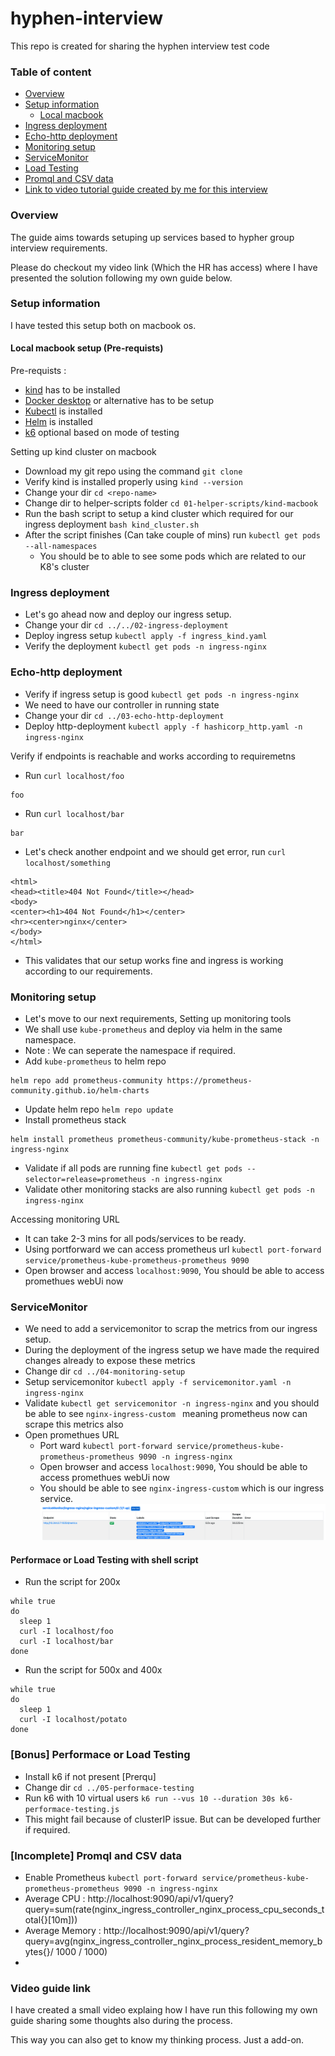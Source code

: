 # hyphen-interview
This repo is created for sharing the hyphen interview test code

### Table of content
- [Overview](#overview)
- [Setup information](#setup-information)
    - [Local macbook](#local-macbook-setup)
- [Ingress deployment](#ingress-deployment)
- [Echo-http deployment](#echo-http-deployment)
- [Monitoring setup](#monitoring-setup)
- [ServiceMonitor](#servicemonitor)
- [Load Testing](#performace-or-load-testing )
- [Promql and CSV data](#promql-and-csv-data)
- [Link to video tutorial guide created by me for this interview](#video-guide-link)

### Overview
The guide aims towards setuping up services based to hypher group interview requirements.

Please do checkout my video link (Which the HR has access) where I have presented the solution following my own guide below.

### Setup information

I have tested this setup both on macbook os.

#### Local macbook setup (Pre-requists)
Pre-requists :
- [kind](https://kind.sigs.k8s.io/docs/user/quick-start/#installation) has to be installed 
- [Docker desktop](https://www.docker.com/products/docker-desktop) or alternative has to be setup 
- [Kubectl](https://kubernetes.io/docs/tasks/tools/) is installed
- [Helm](https://helm.sh/docs/intro/install/) is installed
- [k6](https://k6.io/docs/getting-started/installation/) optional based on mode of testing

Setting up kind cluster on macbook 
- Download my git repo using the command `git clone`
- Verify kind is installed properly using `kind --version`
- Change your dir `cd <repo-name>`
- Change dir to helper-scripts folder `cd 01-helper-scripts/kind-macbook`
- Run the bash script to setup a kind cluster which required for our ingress deployment `bash kind_cluster.sh`
- After the script finishes (Can take couple of mins) run `kubectl get pods --all-namespaces`
    - You should be to able to see some pods which are related to our K8's cluster


### Ingress deployment
- Let's go ahead now and deploy our ingress setup.
- Change your dir `cd ../../02-ingress-deployment`
- Deploy ingress setup `kubectl apply -f ingress_kind.yaml`
- Verify the deployment `kubectl get pods -n ingress-nginx`
### Echo-http deployment
- Verify if ingress setup is good `kubectl get pods -n ingress-nginx`
- We need to have our controller in running state
- Change your dir `cd ../03-echo-http-deployment`
- Deploy http-deployment `kubectl apply -f hashicorp_http.yaml -n ingress-nginx`

Verify if endpoints is reachable and works according to requiremetns 
- Run `curl localhost/foo`
```
foo
```
- Run `curl localhost/bar`
```
bar
```
- Let's check another endpoint and we should get error, run `curl localhost/something`
```
<html>
<head><title>404 Not Found</title></head>
<body>
<center><h1>404 Not Found</h1></center>
<hr><center>nginx</center>
</body>
</html>
```
- This validates that our setup works fine and ingress is working according to our requirements.
### Monitoring setup
- Let's move to our next requirements, Setting up monitoring tools
- We shall use `kube-prometheus` and deploy via helm in the same namespace.
- Note : We can seperate the namespace if required.
- Add `kube-prometheus` to helm repo
```
helm repo add prometheus-community https://prometheus-community.github.io/helm-charts
```
- Update helm repo `helm repo update`
- Install prometheus stack
```
helm install prometheus prometheus-community/kube-prometheus-stack -n ingress-nginx
```
- Validate if all pods are running fine `kubectl get pods --selector=release=prometheus -n ingress-nginx`
- Validate other monitoring stacks are also running `kubectl get pods -n ingress-nginx` 

Accessing monitoring URL
- It can take 2-3 mins for all pods/services to be ready.
- Using portforward we can access prometheus url `kubectl port-forward service/prometheus-kube-prometheus-prometheus 9090
`
- Open browser and access `localhost:9090`, You should be able to access promethues webUi now

### ServiceMonitor
- We need to add a servicemonitor to scrap the metrics from our ingress setup.
- During the deployment of the ingress setup we have made the required changes already to expose these metrics
- Change dir `cd ../04-monitoring-setup`
- Setup servicemonitor `kubectl apply -f servicemonitor.yaml -n ingress-nginx`
- Validate `kubectl get servicemonitor -n ingress-nginx` and you should be able to see `nginx-ingress-custom ` meaning prometheus now can scrape this metrics also
- Open promethues URL
    - Port ward `kubectl port-forward service/prometheus-kube-prometheus-prometheus 9090 -n ingress-nginx`
    - Open browser and access `localhost:9090`, You should be able to access promethues webUi now
    - You should be able to see `nginx-ingress-custom` which is our ingress service.
![Promethues URL](Images/01.png)

#### Performace or Load Testing with shell script
- Run the script for 200x
```
while true
do
  sleep 1
  curl -I localhost/foo
  curl -I localhost/bar
done
```
- Run the script for 500x and 400x
```
while true
do
  sleep 1
  curl -I localhost/potato
done
```

### [Bonus] Performace or Load Testing

- Install k6 if not present [Prerqu]
- Change dir `cd ../05-performace-testing`
- Run k6 with 10 virtual users `k6 run --vus 10 --duration 30s k6-performace-testing.js `
- This might fail because of clusterIP issue. But can be developed further if required.

### [Incomplete] Promql and CSV data
 * Enable Prometheus `kubectl port-forward service/prometheus-kube-prometheus-prometheus 9090 -n ingress-nginx`
 * Average CPU : http://localhost:9090/api/v1/query?query=sum(rate(nginx_ingress_controller_nginx_process_cpu_seconds_total{}[10m]))
 * Average Memory : http://localhost:9090/api/v1/query?query=avg(nginx_ingress_controller_nginx_process_resident_memory_bytes{}/ 1000 / 1000)
 * 
### Video guide link

I have created a small video explaing how I have run this following my own guide sharing some thoughts also during the process. 

This way you can also get to know my thinking process. Just a add-on.
